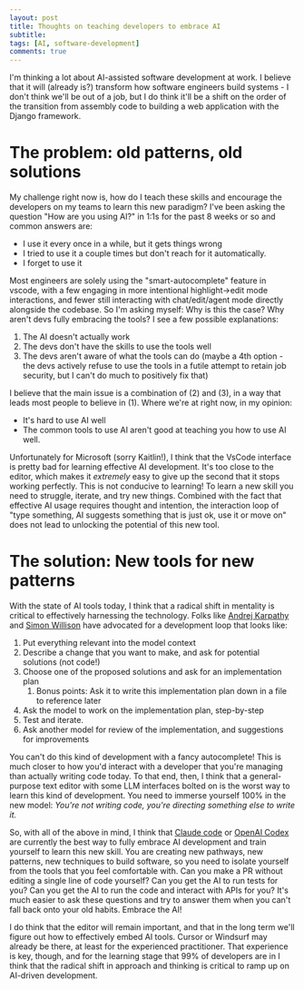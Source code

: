 ```yaml
---
layout: post
title: Thoughts on teaching developers to embrace AI
subtitle: 
tags: [AI, software-development]
comments: true
---
```


I'm thinking a lot about AI-assisted software development at work. I believe that it will (already is?) transform how software engineers build systems - I don't think we'll be out of a job, but I do think it'll be a shift on the order of the transition from assembly code to building a web application with the Django framework.

# The problem: old patterns, old solutions
My challenge right now is, how do I teach these skills and encourage the developers on my teams to learn this new paradigm? I've been asking the question "How are you using AI?" in 1:1s for the past 8 weeks or so and common answers are:
- I use it every once in a while, but it gets things wrong
- I tried to use it a couple times but don't reach for it automatically.
- I forget to use it

Most engineers are solely using the "smart-autocomplete" feature in vscode, with a few engaging in more intentional highlight->edit mode interactions, and fewer still interacting with chat/edit/agent mode directly alongside the codebase. So I'm asking myself: Why is this the case? Why aren't devs fully embracing the tools? I see a few possible explanations:
1. The AI doesn't actually work
2. The devs don't have the skills to use the tools well
3. The devs aren't aware of what the tools can do
(maybe a 4th option - the devs actively refuse to use the tools in a futile attempt to retain job security, but I can't do much to positively fix that)

I believe that the main issue is a combination of (2) and (3), in a way that leads most people to believe in (1). Where we're at right now, in my opinion:
- It's hard to use AI well
- The common tools to use AI aren't good at teaching you how to use AI well.

Unfortunately for Microsoft (sorry Kaitlin!), I think that the VsCode interface is pretty bad for learning effective AI development. It's too close to the editor, which makes it _extremely_ easy to give up the second that it stops working perfectly. This is not conducive to learning! To learn a new skill you need to struggle, iterate, and try new things. Combined with the fact that effective AI usage requires thought and intention, the interaction loop of "type something, AI suggests something that is just ok, use it or move on" does not lead to unlocking the potential of this new tool.

# The solution: New tools for new patterns
With the state of AI tools today, I think that a radical shift in mentality is critical to effectively harnessing the technology. Folks like [Andrej Karpathy](https://x.com/karpathy/status/1915581920022585597) and [Simon Willison](https://simonwillison.net/2025/Mar/11/using-llms-for-code/) have advocated for a development loop that looks like:
1. Put everything relevant into the model context
2. Describe a change that you want to make, and ask for potential solutions (not code!)
3. Choose one of the proposed solutions and ask for an implementation plan
	1. Bonus points: Ask it to write this implementation plan down in a file to reference later
4. Ask the model to work on the implementation plan, step-by-step
5. Test and iterate.
6. Ask another model for review of the implementation, and suggestions for improvements

You can't do this kind of development with a fancy autocomplete! This is much closer to how you'd interact with a developer that you're managing than actually writing code today. To that end, then, I think that a general-purpose text editor with some LLM interfaces bolted on is the worst way to learn this kind of development. You need to immerse yourself 100% in the new model: *You're not writing code, you're directing something else to write it.*

So, with all of the above in mind, I think that [Claude code](https://docs.anthropic.com/en/docs/agents-and-tools/claude-code/overview) or [OpenAI Codex](https://github.com/openai/codex)  are currently the best way to fully embrace AI development and train yourself to learn this new skill. You are creating new pathways, new patterns, new techniques to build software, so you need to isolate yourself from the tools that you feel comfortable with. Can you make a PR without editing a single line of code yourself? Can you get the AI to run tests for you? Can you get the AI to run the code and interact with APIs for you? It's much easier to ask these questions and try to answer them when you can't fall back onto your old habits. Embrace the AI!

I do think that the editor will remain important, and that in the long term we'll figure out how to effectively embed AI tools. Cursor or Windsurf may already be there, at least for the experienced practitioner. That experience is key, though, and for the learning stage that 99% of developers are in I think that the radical shift in approach and thinking is critical to ramp up on AI-driven development.
